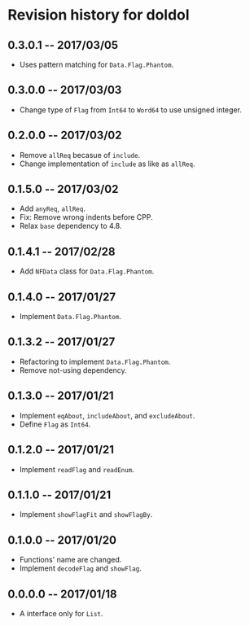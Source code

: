 # Revision history for doldol

## 0.3.0.1  -- 2017/03/05

* Uses pattern matching for `Data.Flag.Phantom`.

## 0.3.0.0  -- 2017/03/03

* Change type of `Flag` from `Int64` to `Word64` to use unsigned integer.

## 0.2.0.0  -- 2017/03/02

* Remove `allReq` becasue of `include`.
* Change implementation of `include` as like as `allReq`.

## 0.1.5.0  -- 2017/03/02

* Add `anyReq`, `allReq`.
* Fix: Remove wrong indents before CPP.
* Relax `base` dependency to 4.8.

## 0.1.4.1  -- 2017/02/28

* Add `NFData` class for `Data.Flag.Phantom`.

## 0.1.4.0  -- 2017/01/27

* Implement `Data.Flag.Phantom`.

## 0.1.3.2  -- 2017/01/27

* Refactoring to implement `Data.Flag.Phantom`.
* Remove not-using dependency.

## 0.1.3.0  -- 2017/01/21

* Implement `eqAbout`, `includeAbout`, and `excludeAbout`.
* Define `Flag` as `Int64`.

## 0.1.2.0  -- 2017/01/21

* Implement `readFlag` and `readEnum`.

## 0.1.1.0  -- 2017/01/21

* Implement `showFlagFit` and `showFlagBy`.

## 0.1.0.0  -- 2017/01/20

* Functions' name are changed.
* Implement `decodeFlag` and `showFlag`.

## 0.0.0.0  -- 2017/01/18

* A interface only for `List`.
